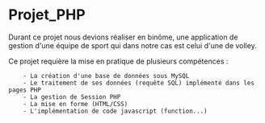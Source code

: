 # Projet_PHP

Durant ce projet nous devions réaliser en binôme, une application de gestion d'une équipe de sport qui dans notre cas est celui d'une de volley.

Ce projet requière la mise en pratique de plusieurs compétences :

		- La création d'une base de données sous MySQL
    	- Le traitement de ses données (requête SQL) implémenté dans les pages PHP
    	- La gestion de Session PHP
    	- La mise en forme (HTML/CSS)
    	- L'implémentation de code javascript (function...)
